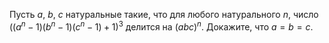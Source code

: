 Пусть $a$, $b$, $c$ натуральные такие, что для любого натурального $n$, число $((a^n - 1)(b^n - 1)(c^n -1) + 1)^3$ делится на $(abc)^n$. Докажите, что  $a = b = c$.